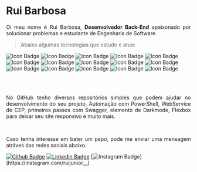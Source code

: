 # Rui Barbosa

<p align="justify"> Oi meu nome é Rui Barbosa, <b>Desenvolvedor Back-End</b> apaixonado por solucionar problemas e estudante de Engenharia de Software.
</p>

> Abaixo algumas tecnologias que estudo e atuo:
   
![Icon Badge](https://img.shields.io/badge/Android-3DDC84?style=for-the-badge&logo=android&logoColor=white])
![Icon Badge](https://img.shields.io/badge/C%23-239120?style=for-the-badge&logo=c-sharp&logoColor=white])
![Icon Badge](https://img.shields.io/badge/Python-3776AB?style=for-the-badge&logo=python&logoColor=white])
![Icon Badge](https://img.shields.io/badge/HTML5-E34F26?style=for-the-badge&logo=html5&logoColor=white])
![Icon Badge](https://img.shields.io/badge/CSS3-1572B6?style=for-the-badge&logo=css3&logoColor=white])
![Icon Badge](https://img.shields.io/badge/JavaScript-F7DF1E?style=for-the-badge&logo=javascript&logoColor=black])
![Icon Badge](https://img.shields.io/badge/jQuery-0769AD?style=for-the-badge&logo=jquery&logoColor=white])
![Icon Badge](https://img.shields.io/badge/.NET-5C2D91?style=for-the-badge&logo=.net&logoColor=white])
![Icon Badge](https://img.shields.io/badge/Java-ED8B00?style=for-the-badge&logo=java&logoColor=white])
![Icon Badge](https://img.shields.io/badge/Kotlin-0095D5?&style=for-the-badge&logo=kotlin&logoColor=white])
![Icon Badge](https://img.shields.io/badge/Bootstrap-563D7C?style=for-the-badge&logo=bootstrap&logoColor=white])
![Icon Badge](https://img.shields.io/badge/Microsoft_SQL_Server-CC2927?style=for-the-badge&logo=microsoft-sql-server&logoColor=white])
![Icon Badge](https://img.shields.io/badge/Shell_Script-121011?style=for-the-badge&logo=gnu-bash&logoColor=white])
![Icon Badge](https://img.shields.io/badge/PostgreSQL-316192?style=for-the-badge&logo=postgresql&logoColor=white])
![Icon Badge](https://img.shields.io/badge/MongoDB-4EA94B?style=for-the-badge&logo=mongodb&logoColor=white])

<br>


<p align="justify"><br>No GitHub tenho diversos repositórios simples que podem ajudar no desenvolvimento do seu projeto, Automação com PowerShell, WebService de CEP, primeiros passos com Swagger, elemento de Darkmode, Flexbox para deixar seu site responsivo e muito mais.
</p>
<br>
<p align="justify">Caso tenha interesse em bater um papo, pode me enviar uma mensagem atráves das redes sociais abaixo.
</p>

[![Github Badge](https://img.shields.io/badge/GitHub-100000?style=for-the-badge&logo=github&logoColor=white&link=https://github.com/barbosahub)](https://github.com/barbosahub)
[![Linkedin Badge](https://img.shields.io/badge/LinkedIn-0077B5?style=for-the-badge&logo=linkedin&logoColor=white&link=https://www.linkedin.com/in/brui/)](https://www.linkedin.com/in/brui/)
[![Instagram Badge](https://img.shields.io/badge/Instagram-E4405F?style=for-the-badge&logo=instagram&logoColor=white&link=https://instagram.com/ruijunior__)](https://instagram.com/ruijunior__)
